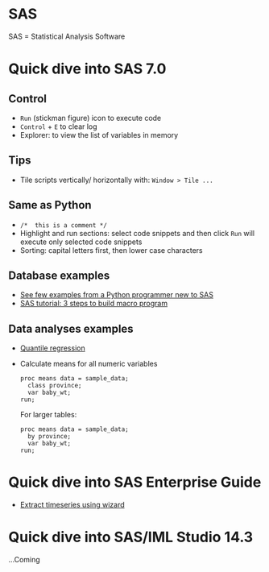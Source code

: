 
# SAS

SAS = Statistical Analysis Software

# Quick dive into SAS 7.0

## Control

- ```Run``` (stickman figure) icon to execute code
- ```Control``` + ```E``` to clear log
- Explorer: to view the list of variables in memory 

## Tips

- Tile scripts vertically/ horizontally with:
  ```Window > Tile ...``` 

## Same as Python

- ```/*  this is a comment */```
- Highlight and run sections: select code snippets and then click ```Run``` will execute only selected code snippets  
- Sorting: capital letters first, then lower case characters

## Database examples

- [See few examples from a Python programmer new to SAS](examples.md)
- [SAS tutorial: 3 steps to build macro program](https://www.youtube.com/watch?v=Fe_Efkl3enM)


## Data analyses examples

- [Quantile regression](quantile_regress.md) 

- Calculate means for all numeric variables
  ```
  proc means data = sample_data;
    class province;
    var baby_wt; 
  run;
  ```
  
  For larger tables:
  ```
  proc means data = sample_data;  
    by province; 
    var baby_wt;
  run;
  ```




# Quick dive into SAS Enterprise Guide

- [Extract timeseries using wizard](https://www.youtube.com/watch?v=K-lR8lJpg1k)



# Quick dive into SAS/IML Studio 14.3

...Coming



